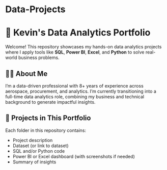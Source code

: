 # Data-Projects

# 🧠 Kevin's Data Analytics Portfolio
Welcome!  This repository showcases my hands-on data analytics projects where I apply tools like **SQL**, **Power BI**, **Excel**, and **Python** to solve real-world business problems.

## 👨‍💼 About Me
I’m a data-driven professional with 8+ years of experience across aerospace, procurement, and analytics. I’m currently transitioning into a full-time data analytics role, combining my business and technical background to generate impactful insights.

## 📂 Projects in This Portfolio

Each folder in this repository contains:
- Project description
- Dataset (or link to dataset)
- SQL and/or Python code
- Power BI or Excel dashboard (with screenshots if needed)
- Summary of insights
